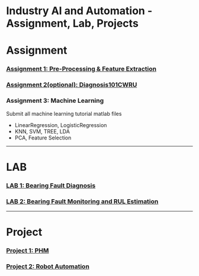 # Industry AI and Automation - Assignment, Lab, Projects



# Assignment


### [Assignment 1:  Pre-Processing & Feature Extraction](https://github.com/ykkimhgu/digitaltwinNautomation-src/blob/main/IAIA_Assignment_1_FeatureExtraction.md)




### [Assignment 2(optional):  Diagnosis101CWRU](https://github.com/ykkimhgu/digitaltwinNautomation-src/blob/main/IAIA_Assignment_2_Diagnosis101CWRU.md)



### Assignment 3:  Machine Learning

Submit all machine learning tutorial matlab  files
*  LinearRegression, LogisticRegression
* KNN, SVM, TREE, LDA
*  PCA, Feature Selection



---



# LAB

### [LAB 1: Bearing Fault Diagnosis](https://github.com/ykkimhgu/digitaltwinNautomation-src/blob/main/IAIA_LAB_CWRU_BearingFaultClassification.md)



### [LAB 2:  Bearing Fault Monitoring and RUL Estimation](https://github.com/ykkimhgu/digitaltwinNautomation-src/blob/main/IAIA_LAB_Prognostic_BearingFault_RUL.md)





---
# Project 

### [Project 1: PHM](https://github.com/ykkimhgu/digitaltwinNautomation-src/blob/main/IAIA_Project1_PHM.md)


### [Project 2: Robot Automation](https://github.com/ykkimhgu/digitaltwinNautomation-src/blob/main/IAIA_Project2_RobotAutomation.md)





